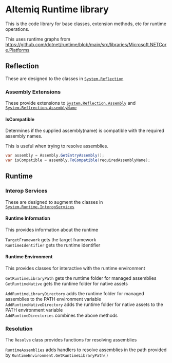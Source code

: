 # Altemiq Runtime library

This is the code library for base classes, extension methods, etc for runtime operations.

This uses runtime graphs from
https://github.com/dotnet/runtime/blob/main/src/libraries/Microsoft.NETCore.Platforms

## Reflection

These are designed to the classes in [`System.Reflection`](https://learn.microsoft.com/en-us/dotnet/api/system.reflection)

### Assembly Extensions

These provide extensions to [`System.Reflection.Assembly`](https://learn.microsoft.com/en-us/dotnet/api/system.reflection.assembly) and [`System.Reflrection.AssemblyName`](https://learn.microsoft.com/en-us/dotnet/api/system.reflection.assemblyname)

#### IsCompatible

Determines if the supplied assembly(name) is compatible with the required assembly names.

This is useful when trying to resolve assemblies.

```csharp
var assembly = Assembly.GetEntryAssembly();
var isCompatible = assembly.ToCompatible(requiredAssemblyName);
```

## Runtime

### Interop Services

These are designed to augment the classes in [`System.Runtime.InteropServices`](https://learn.microsoft.com/en-us/dotnet/api/system.runtime.interopservices)

#### Runtime Information

This provides information about the runtime

`TargetFramework` gets the target framework  
`RuntimeIdentifier` gets the runtime identifier

#### Runtime Environment

This provides classes for interactive with the runtime environment

`GetRuntimeLibraryPath` gets the runtime folder for managed assemblies  
`GetRuntimeNative` gets the runtime folder for native assets  

`AddRuntimeLibraryDirectory` adds the runtime folder for managed assemblies to the PATH environment variable  
`AddRuntimeNativeDirectory` adds the runtime folder for native assets to the PATH environment variable  
`AddRuntimeDirectories` combines the above methods  

### Resolution

The `Resolve` class provides functions for resolving assemblies

`RuntimeAssemblies` adds handlers to resolve assemblies in the path provided by `RuntimeEnvironment.GetRuntimeLibraryPath()`
